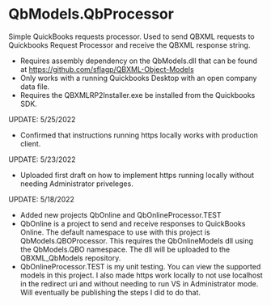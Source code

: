 # QbModels.QbProcessor

Simple QuickBooks requests processor.  Used to send QBXML requests to Quickbooks Request Processor and receive the QBXML response string.

 - Requires assembly dependency on the QbModels.dll that can be found at https://github.com/sflagp/QBXML-Object-Models
 - Only works with a running Quickbooks Desktop with an open company data file.  
 - Requires the QBXMLRP2Installer.exe be installed from the Quickbooks SDK.

UPDATE: 5/25/2022
 - Confirmed that instructions running https locally works with production client.

UPDATE: 5/23/2022
 - Uploaded first draft on how to implement https running locally without needing Administrator priveleges.

UPDATE: 5/18/2022
 - Added new projects QbOnline and QbOnlineProcessor.TEST
 - QbOnline is a project to send and receive responses to QuickBooks Online.  The default namespace to use with this project is QbModels.QBOProcessor.  This requires the QbOnlineModels dll using the QbModels.QBO namespace.  The dll will be uploaded to the QBXML_QbModels repository.
 - QbOnlineProcessor.TEST is my unit testing.  You can view the supported models in this project.  I also made https work locally to not use localhost in the redirect uri and without needing to run VS in Administrator mode.  Will eventually be publishing the steps I did to do that.
